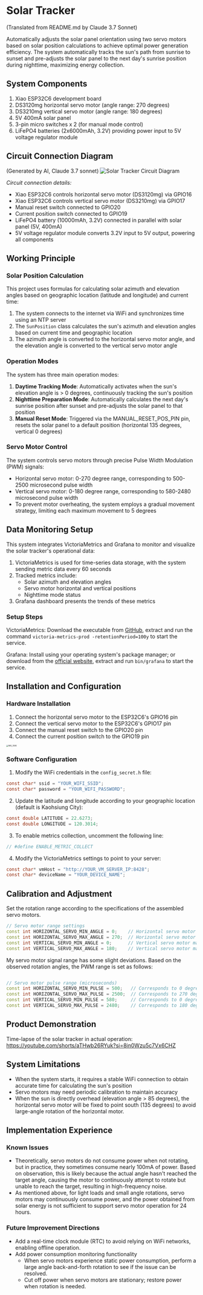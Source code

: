 # Solar Tracker

(Translated from README.md by Claude 3.7 Sonnet)

Automatically adjusts the solar panel orientation using two servo motors based on solar position calculations to achieve optimal power generation efficiency. The system automatically tracks the sun's path from sunrise to sunset and pre-adjusts the solar panel to the next day's sunrise position during nighttime, maximizing energy collection.

## System Components

1. Xiao ESP32C6 development board
2. DS3120mg horizontal servo motor (angle range: 270 degrees)
3. DS3210mg vertical servo motor (angle range: 180 degrees)
4. 5V 400mA solar panel
5. 3-pin micro switches x 2 (for manual mode control)
6. LiFePO4 batteries (2x6000mAh, 3.2V) providing power input to 5V voltage regulator module

## Circuit Connection Diagram

(Generated by AI, Claude 3.7 sonnet)
![Solar Tracker Circuit Diagram](./Solar_Tracker_Circuit.svg)

*Circuit connection details:*

- Xiao ESP32C6 controls horizontal servo motor (DS3120mg) via GPIO16
- Xiao ESP32C6 controls vertical servo motor (DS3210mg) via GPIO17
- Manual reset switch connected to GPIO20
- Current position switch connected to GPIO19
- LiFePO4 battery (10000mAh, 3.2V) connected in parallel with solar panel (5V, 400mA)
- 5V voltage regulator module converts 3.2V input to 5V output, powering all components

## Working Principle

### Solar Position Calculation

This project uses formulas for calculating solar azimuth and elevation angles based on geographic location (latitude and longitude) and current time:

1. The system connects to the internet via WiFi and synchronizes time using an NTP server
2. The `SunPosition` class calculates the sun's azimuth and elevation angles based on current time and geographic location
3. The azimuth angle is converted to the horizontal servo motor angle, and the elevation angle is converted to the vertical servo motor angle

### Operation Modes

The system has three main operation modes:

1. **Daytime Tracking Mode**: Automatically activates when the sun's elevation angle is > 0 degrees, continuously tracking the sun's position
2. **Nighttime Preparation Mode**: Automatically calculates the next day's sunrise position after sunset and pre-adjusts the solar panel to that position
3. **Manual Reset Mode**: Triggered via the MANUAL_RESET_POS_PIN pin, resets the solar panel to a default position (horizontal 135 degrees, vertical 0 degrees)

### Servo Motor Control

The system controls servo motors through precise Pulse Width Modulation (PWM) signals:

- Horizontal servo motor: 0-270 degree range, corresponding to 500-2500 microsecond pulse width
- Vertical servo motor: 0-180 degree range, corresponding to 580-2480 microsecond pulse width
- To prevent motor overheating, the system employs a gradual movement strategy, limiting each maximum movement to 5 degrees

## Data Monitoring Setup

This system integrates VictoriaMetrics and Grafana to monitor and visualize the solar tracker's operational data:

1. VictoriaMetrics is used for time-series data storage, with the system sending metric data every 60 seconds
2. Tracked metrics include:
   - Solar azimuth and elevation angles
   - Servo motor horizontal and vertical positions
   - Nighttime mode status
3. Grafana dashboard presents the trends of these metrics

### Setup Steps

VictoriaMetrics: Download the executable from [GitHub](https://github.com/VictoriaMetrics/VictoriaMetrics/releases), extract and run the command `victoria-metrics-prod -retentionPeriod=100y` to start the service.

Grafana: Install using your operating system's package manager; or download from the [official website](https://grafana.com/grafana/download), extract and run `bin/grafana` to start the service.

## Installation and Configuration

### Hardware Installation

1. Connect the horizontal servo motor to the ESP32C6's GPIO16 pin
2. Connect the vertical servo motor to the ESP32C6's GPIO17 pin
3. Connect the manual reset switch to the GPIO20 pin
4. Connect the current position switch to the GPIO19 pin

<img src="IMG_3586.jpeg" alt="IMG_3586" style="zoom: 33%;" />

### Software Configuration

1. Modify the WiFi credentials in the `config_secret.h` file:
```c
const char* ssid = "YOUR_WIFI_SSID";
const char* password = "YOUR_WIFI_PASSWORD";
```

2. Update the latitude and longitude according to your geographic location (default is Kaohsiung City):
```c
const double LATITUDE = 22.6273;
const double LONGITUDE = 120.3014;
```

3. To enable metrics collection, uncomment the following line:
```c
// #define ENABLE_METRIC_COLLECT
```

4. Modify the VictoriaMetrics settings to point to your server:
```c
const char* vmHost = "http://YOUR_VM_SERVER_IP:8428";
const char* deviceName = "YOUR_DEVICE_NAME";
```

## Calibration and Adjustment

Set the rotation range according to the specifications of the assembled servo motors.

```c++
// Servo motor range settings
const int HORIZONTAL_SERVO_MIN_ANGLE = 0;    // Horizontal servo motor max angle is 270 degrees
const int HORIZONTAL_SERVO_MAX_ANGLE = 270;  // Horizontal servo motor max angle is 270 degrees
const int VERTICAL_SERVO_MIN_ANGLE = 0;      // Vertical servo motor max angle is 180 degrees
const int VERTICAL_SERVO_MAX_ANGLE = 180;    // Vertical servo motor max angle is 180 degrees

```

My servo motor signal range has some slight deviations. Based on the observed rotation angles, the PWM range is set as follows:

```c++

// Servo motor pulse range (microseconds)
const int HORIZONTAL_SERVO_MIN_PULSE = 500;   // Corresponds to 0 degree position
const int HORIZONTAL_SERVO_MAX_PULSE = 2500;  // Corresponds to 270 degree position
const int VERTICAL_SERVO_MIN_PULSE = 580;     // Corresponds to 0 degree position
const int VERTICAL_SERVO_MAX_PULSE = 2480;    // Corresponds to 180 degree position
```

## Product Demonstration

Time-lapse of the solar tracker in actual operation: https://youtube.com/shorts/aTHwb26RYuk?si=8in0Wzu5c7Vx6CHZ

## System Limitations

- When the system starts, it requires a stable WiFi connection to obtain accurate time for calculating the sun's position
- Servo motors may need periodic calibration to maintain accuracy
- When the sun is directly overhead (elevation angle > 85 degrees), the horizontal servo motor will be fixed to point south (135 degrees) to avoid large-angle rotation of the horizontal motor.

## Implementation Experience

### Known Issues

- Theoretically, servo motors do not consume power when not rotating, but in practice, they sometimes consume nearly 100mA of power. Based on observation, this is likely because the actual angle hasn't reached the target angle, causing the motor to continuously attempt to rotate but unable to reach the target, resulting in high-frequency noise.
- As mentioned above, for light loads and small angle rotations, servo motors may continuously consume power, and the power obtained from solar energy is not sufficient to support servo motor operation for 24 hours.

### Future Improvement Directions

- Add a real-time clock module (RTC) to avoid relying on WiFi networks, enabling offline operation.
- Add power consumption monitoring functionality
  - When servo motors experience static power consumption, perform a large angle back-and-forth rotation to see if the issue can be resolved.
  - Cut off power when servo motors are stationary; restore power when rotation is needed.
